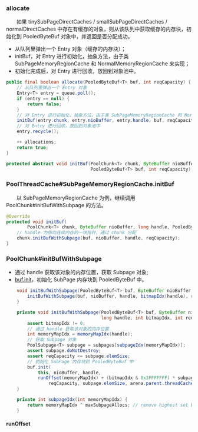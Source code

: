 ### allocate
　　如果 tinySubPageDirectCaches / smallSubPageDirectCaches / normalDirectCaches 中存在有缓存的对象，则从该队列中获取缓存的内存块，初始化到 PooledByteBuf 对象中，并返回是否分配成功。

- 从队列里弹出一个 Entry 对象（缓存的内存块）；
- initBuf，对 Entry 进行初始化，抽象方法，由子类 SubPageMemoryRegionCache 和 NormalMemoryRegionCache 来实现；
- 初始化完成后，对 Entry 进行回收，放回到对象池中。

```java
public final boolean allocate(PooledByteBuf<T> buf, int reqCapacity) {
    // 从队列里弹出一个 Entry 对象
    Entry<T> entry = queue.poll();
    if (entry == null) {
        return false;
    }
    // 对 Entry 进行初始化，抽象方法，由子类 SubPageMemoryRegionCache 和 NormalMemoryRegionCache 来实现
    initBuf(entry.chunk, entry.nioBuffer, entry.handle, buf, reqCapacity);
    // 对 Entry 进行回收，放回到对象池中
    entry.recycle();

    ++ allocations;
    return true;
}

protected abstract void initBuf(PoolChunk<T> chunk, ByteBuffer nioBuffer, long handle,
                                PooledByteBuf<T> buf, int reqCapacity);
```

### PoolThreadCache#SubPageMemoryRegionCache.initBuf
　　以 SubPageMemoryRegionCache 为例，继续调用 PoolChunk#initBufWithSubpage 的方法。

```java
@Override
protected void initBuf(
        PoolChunk<T> chunk, ByteBuffer nioBuffer, long handle, PooledByteBuf<T> buf, int reqCapacity) {
    // handle 为指向连续内存的一块指针，通过 chunk 分配
    chunk.initBufWithSubpage(buf, nioBuffer, handle, reqCapacity);
}
```

### PoolChunk#initBufWithSubpage

- 通过 handle 获取该对象的内存位置，获取 Subpage 对象;
- [buf.init](https://github.com/martin-1992/Netty-Notes/tree/master/Netty%20%E5%86%85%E5%AD%98%E7%AE%A1%E7%90%86/PooledByteBuf)，初始化 SubPage 内存块到 PooledByteBuf 中。

```java
    void initBufWithSubpage(PooledByteBuf<T> buf, ByteBuffer nioBuffer, long handle, int reqCapacity) {
        initBufWithSubpage(buf, nioBuffer, handle, bitmapIdx(handle), reqCapacity);
    }

    private void initBufWithSubpage(PooledByteBuf<T> buf, ByteBuffer nioBuffer,
                                    long handle, int bitmapIdx, int reqCapacity) {
        assert bitmapIdx != 0;
        // 通过 handle 获取该对象的内存位置
        int memoryMapIdx = memoryMapIdx(handle);
        // 获取 Subpage 对象
        PoolSubpage<T> subpage = subpages[subpageIdx(memoryMapIdx)];
        assert subpage.doNotDestroy;
        assert reqCapacity <= subpage.elemSize;
        // 初始化 SubPage 内存块到 PooledByteBuf 中
        buf.init(
            this, nioBuffer, handle,
            runOffset(memoryMapIdx) + (bitmapIdx & 0x3FFFFFFF) * subpage.elemSize + offset,
                reqCapacity, subpage.elemSize, arena.parent.threadCache());
    }

    private int subpageIdx(int memoryMapIdx) {
        return memoryMapIdx ^ maxSubpageAllocs; // remove highest set bit, to get offset
    }
```

#### runOffset
